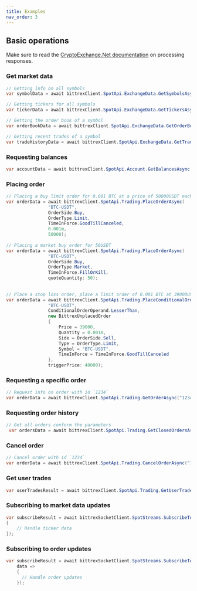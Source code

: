 ```yaml
---
title: Examples
nav_order: 3
---
```


## Basic operations
Make sure to read the [CryptoExchange.Net documentation](https://jkorf.github.io/CryptoExchange.Net/Clients.html#processing-request-responses) on processing responses.

### Get market data
```csharp
// Getting info on all symbols
var symbolData = await bittrexClient.SpotApi.ExchangeData.GetSymbolsAsync();

// Getting tickers for all symbols
var tickerData = await bittrexClient.SpotApi.ExchangeData.GetTickersAsync();

// Getting the order book of a symbol
var orderBookData = await bittrexClient.SpotApi.ExchangeData.GetOrderBookAsync("BTC-USDT");

// Getting recent trades of a symbol
var tradeHistoryData = await bittrexClient.SpotApi.ExchangeData.GetTradeHistoryAsync("BTC-USDT");
```

### Requesting balances
```csharp
var accountData = await bittrexClient.SpotApi.Account.GetBalancesAsync();
```
### Placing order
```csharp
// Placing a buy limit order for 0.001 BTC at a price of 50000USDT each
var orderData = await bittrexClient.SpotApi.Trading.PlaceOrderAsync(
                "BTC-USDT",
                OrderSide.Buy,
                OrderType.Limit,
                TimeInForce.GoodTillCanceled,
                0.001m,
                50000);
		
// Placing a market buy order for 50USDT
var orderData = await bittrexClient.SpotApi.Trading.PlaceOrderAsync(
                "BTC-USDT",
                OrderSide.Buy,
                OrderType.Market,
                TimeInForce.FillOrKill,
                quoteQuantity: 50);			
				
													
// Place a stop loss order, place a limit order of 0.001 BTC at 39000USDT each when the last trade price drops below 40000USDT
var orderData = await bittrexClient.SpotApi.Trading.PlaceConditionalOrderAsync(
                "BTC-USDT",
                ConditionalOrderOperand.LesserThan,
                new BittrexUnplacedOrder
                {
                    Price = 39000,
                    Quantity = 0.001m,
                    Side = OrderSide.Sell,
                    Type = OrderType.Limit,
                    Symbol = "BTC-USDT",
                    TimeInForce = TimeInForce.GoodTillCanceled                    
                },
                triggerPrice: 40000);
```

### Requesting a specific order
```csharp
// Request info on order with id `1234`
var orderData = await bittrexClient.SpotApi.Trading.GetOrderAsync("1234");
```

### Requesting order history
```csharp
// Get all orders conform the parameters
 var ordersData = await bittrexClient.SpotApi.Trading.GetClosedOrdersAsync();
```

### Cancel order
```csharp
// Cancel order with id `1234`
var orderData = await bittrexClient.SpotApi.Trading.CancelOrderAsync("1234");
```

### Get user trades
```csharp
var userTradesResult = await bittrexClient.SpotApi.Trading.GetUserTradesAsync();
```

### Subscribing to market data updates
```csharp
var subscribeResult = await bittrexSocketClient.SpotStreams.SubscribeToTickerUpdatesAsync(data =>
{
	// Handle ticker data
});
```

### Subscribing to order updates
```csharp
var subscribeResult = await bittrexSocketClient.SpotStreams.SubscribeToOrderUpdatesAsync(data =>
	data =>
	{
	  // Handle order updates
	});
```
